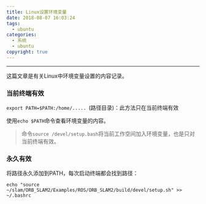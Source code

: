 ```yaml
---
title: Linux设置环境变量
date: 2018-08-07 16:03:24
tags:
  - ubuntu
categories: 
  - 系统
  - ubuntu
copyright: true
---
```


---

这篇文章是有关Linux中环境变量设置的内容记录。

<!--more--->

### 当前终端有效

`export PATH=$PATH:/home/..... `(路径目录)：此方法只在当前终端有效 	

使用`echo $PATH`命令查看环境变量的内容。

> 命令`source /devel/setup.bash`将当前工作空间加入环境变量，也是只对当前终端有效。

### 永久有效

将路径永久添加到PATH，每次启动终端都会找到路径：

`echo "source ~/slam/ORB_SLAM2/Examples/ROS/ORB_SLAM2/build/devel/setup.sh" >> ~/.bashrc`